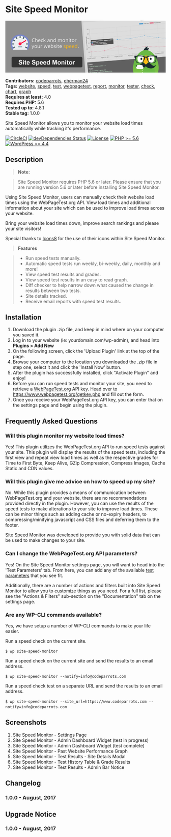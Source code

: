 # Site Speed Monitor #
![Banner Image](wp-org-assets/banner-1544x500.png)

**Contributors:** [codeparrots](https://profiles.wordpress.org/codeparrots), [eherman24](https://profiles.wordpress.org/eherman24)  
**Tags:** [website](https://wordpress.org/themes/tags/website/), [speed](https://wordpress.org/themes/tags/speed/), [test](https://wordpress.org/themes/tags/test/), [webpagetest](https://wordpress.org/themes/tags/webpagetest/), [report](https://wordpress.org/themes/tags/report/), [monitor](https://wordpress.org/themes/tags/monitor/), [tester](https://wordpress.org/themes/tags/tester/), [check](https://wordpress.org/themes/tags/check/), [chart](https://wordpress.org/themes/tags/chart/), [graph](https://wordpress.org/themes/tags/graph/)  
**Requires at least:** 4.0  
**Requires PHP:** 5.6  
**Tested up to:** 4.8.1  
**Stable tag:** 1.0.0  

Site Speed Monitor allows you to monitor your website load times automatically while tracking it's performance.

[![CircleCI](https://circleci.com/gh/CodeParrots/site-speed-monitor/tree/master.svg?style=svg)](https://circleci.com/gh/CodeParrots/site-speed-monitor/tree/master) [![devDependencies Status](https://david-dm.org/codeparrots/wp-site-speed-monitor/master/dev-status.svg)](https://david-dm.org/codeparrots/wp-site-speed-monitor/master?type=dev) [![License](https://img.shields.io/badge/license-GPL--2.0-brightgreen.svg)](https://github.com/codeparrots/wp-site-speed-monitor/blob/master/license.txt) [![PHP >= 5.6](https://img.shields.io/badge/php-%3E=%205.6-8892bf.svg)](https://secure.php.net/supported-versions.php) [![WordPress >= 4.4](https://img.shields.io/badge/wordpress-%3E=%204.4-blue.svg)](https://wordpress.org/download/release-archive/)  

## Description ##

> <strong>Note:</strong>

> Site Speed Monitor requires PHP 5.6 or later. Please ensure that you are running version 5.6 or later before installing Site Speed Monitor.

Using Site Speed Monitor, users can manually check their website load times using the WebPageTest.org API. View load times and additional information about your site which can be used to improve load times across your website.

Bring your website load times down, improve search rankings and please your site visitors!

Special thanks to <a href="https://icons8.com">Icons8</a> for the use of their icons within Site Speed Monitor.

> <strong>Features</strong>

> - Run speed tests manually.
> - Automatic speed tests run weekly, bi-weekly, daily, monthly and more!
> - View speed test results and grades.
> - View speed test results in an easy to read graph.
> - Diff checker to help narrow down what caused the change in results between two tests.
> - Site details tracked.
> - Receive email reports with speed test results.

## Installation ##

1. Download the plugin .zip file, and keep in mind where on your computer you saved it.
2. Log in to your website (ie: yourdomain.com/wp-admin), and head into <strong>Plugins > Add New</strong>
3. On the following screen, click the 'Upload Plugin' link at the top of the page.
4. Browse your computer to the location you downloaded the .zip file in step one, select it and click the 'Install Now' button.
4. After the plugin has successfully installed, click "Activate Plugin" and enjoy!
6. Before you can run speed tests and monitor your site, you need to retrieve a <a href="https://www.webpagetest.org/getkey.php" target="_blank">WebPageTest.org</a> API key. Head over to <a href="https://www.webpagetest.org/getkey.php" target="_blank">https://www.webpagetest.org/getkey.php</a> and fill out the form.
7. Once you receive your WebPageTest.org API key, you can enter that on the settings page and begin using the plugin.


## Frequently Asked Questions ##

### Will this plugin monitor my website load times? ###

Yes! This plugin utilizes the WebPageTest.org API to run speed tests against your site. This plugin will display the results of the speed tests, including the first view and repeat view load times as well as the respective grades for Time to First Byte, Keep Alive, GZip Compression, Compress Images, Cache Static and CDN values.

### Will this plugin give me advice on how to speed up my site? ###

No. While this plugin provides a means of communication between WebPageTest.org and your website, there are no recommendations provided directly in the plugin. However, you can use the results of the speed tests to make alterations to your site to improve load times. These can be minor things such as adding cache or no-expiry headers, to compressing/minifying javascript and CSS files and deferring them to the footer.

Site Speed Monitor was developed to provide you with solid data that can be used to make changes to your site.

### Can I change the WebPageTest.org API parameters? ###

Yes! On the Site Speed Monitor settings page, you will want to head into the 'Test Parameters' tab. From here, you can add any of the available <a href="https://sites.google.com/a/webpagetest.org/docs/advanced-features/webpagetest-restful-apis#TOC-Parameters" target="_blank">test parameters</a> that you see fit.

Additionally, there are a number of actions and filters built into Site Speed Monitor to allow you to customize things as you need. For a full list, please see the "Actions & Filters" sub-section on the "Documentation" tab on the settings page.

### Are any WP-CLI commands available? ###

Yes, we have setup a number of WP-CLI commands to make your life easier.

Run a speed check on the current site.

`$ wp site-speed-monitor`

Run a speed check on the current site and send the results to an email address.

`$ wp site-speed-monitor --notify=info@codeparrots.com`

Run a speed check test on a separate URL and send the results to an email address.

`$ wp site-speed-monitor --site_url=https://www.codeparrots.com --notify=info@codeparrots.com`

## Screenshots ##

1. Site Speed Monitor - Settings Page
2. Site Speed Monitor - Admin Dashboard Widget (test in progress)
3. Site Speed Monitor - Admin Dashboard Widget (test complete)
4. Site Speed Monitor - Past Website Performance Graph
5. Site Speed Monitor - Test Results - Site Details Modal
6. Site Speed Monitor - Test History Table & Grade Results
7. Site Speed Monitor - Test Results - Admin Bar Notice

## Changelog ##

### 1.0.0 - August, 2017 ###

## Upgrade Notice ##

### 1.0.0 - August, 2017 ###
